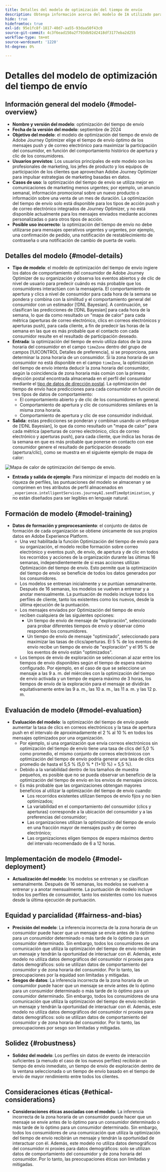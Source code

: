 ```yaml
---
title: Detalles del modelo de optimización del tiempo de envío
description: Obtenga información acerca del modelo de IA utilizado para la optimización del tiempo de envío en Adobe Journey Optimizer.
hide: true
hidefromtoc: true
exl-id: 95e1fc8f-1817-40d7-aa55-93daa50f43c0
source-git-commit: 4c3f6ead150a2f793db92d2418df3177eba2d255
workflow-type: tm+mt
source-wordcount: '1220'
ht-degree: 0%

---
```


# Detalles del modelo de optimización del tiempo de envío

## Información general del modelo {#model-overview}

* **Nombre y versión del modelo**: optimización del tiempo de envío
* **Fecha de la versión del modelo**: septiembre de 2024
* **Objetivo del modelo**: el modelo de optimización del tiempo de envío de Adobe Journey Optimizer elige el tiempo de envío óptimo de los mensajes push y de correo electrónico para maximizar la participación del consumidor, en función del comportamiento histórico de apertura y clic de los consumidores.
* **Usuarios previstos**: Los usuarios principales de este modelo son los profesionales de marketing, los jefes de producto y los equipos de participación de los clientes que aprovechan Adobe Journey Optimizer para impulsar estrategias de marketing basadas en datos.
* **Casos de uso**: la optimización del tiempo de envío se utiliza mejor en comunicaciones de marketing menos urgentes; por ejemplo, un anuncio semanal, información promocional sobre un nuevo producto o información sobre una venta de un mes de duración. La optimización del tiempo de envío solo está disponible para los tipos de acción push y de correo electrónico integrados de Journey Optimizer, y no está disponible actualmente para los mensajes enviados mediante acciones personalizadas o para otros tipos de acción.
* **Posible uso incorrecto**: la optimización del tiempo de envío no debe utilizarse para mensajes operativos urgentes y urgentes, por ejemplo, una confirmación de pedido, una notificación de restablecimiento de contraseña o una notificación de cambio de puerta de vuelo.

## Detalles del modelo {#model-details}

* **Tipo de modelo**: el modelo de optimización del tiempo de envío ingiere los datos de comportamiento del consumidor de Adobe Journey Optimizer de su organización y observa los eventos abiertos y de clic de nivel de usuario para predecir cuándo es más probable que los consumidores interactúen con la mensajería. El comportamiento de apertura y clics a nivel de consumidor para cada hora de la semana se pondera y combina con la similitud y el comportamiento general del consumidor con un estimador [!DNL Bayesian]. A continuación, se clasifican las predicciones de [!DNL Bayesian] para cada hora de la semana, lo que da como resultado un &quot;mapa de calor&quot; para cada métrica (aperturas de correo electrónico, clics en correos electrónicos y aperturas push), para cada cliente, a fin de predecir las horas de la semana en las que es más probable que el contacto con cada consumidor resulte en el resultado de participación deseado.
* **Entrada**: la optimización del tiempo de envío utiliza datos de la zona horaria del consumidor en el campo `timeZone` dentro del grupo de campos [!UICONTROL Detalles de preferencia], si se proporciona, para determinar la zona horaria de un consumidor. Si la zona horaria de un consumidor no está disponible en el campo `timeZone`, la optimización del tiempo de envío intenta deducir la zona horaria del consumidor, según la coincidencia de zona horaria más común con la primera dirección postal encontrada almacenada en el perfil del consumidor mediante el [tipo de datos de dirección postal](../../../xdm/data-types/postal-address.md). La optimización del tiempo de envío hace predicciones para cada consumidor en función de tres tipos de datos de comportamiento:
   * El comportamiento abierto y de clic de los consumidores en general.
   * Comportamiento de apertura y clic de consumidores similares en la misma zona horaria.
   * Comportamiento de apertura y clic de ese consumidor individual.
* **Salida**: estas predicciones se ponderan y combinan usando un enfoque de [!DNL Bayesian], lo que da como resultado un &quot;mapa de calor&quot; para cada métrica (aperturas de correo electrónico, clics de correo electrónico y aperturas push), para cada cliente, que indica las horas de la semana en que es más probable que ponerse en contacto con ese consumidor genere el resultado de participación deseado (apertura/clic), como se muestra en el siguiente ejemplo de mapa de calor:

![Mapa de calor de optimización del tiempo de envío.](../../images/models/send-time-optimization.png)

* **Entrada y salida de ejemplo**: Para minimizar el impacto del modelo en la riqueza de perfiles, las puntuaciones del modelo se almacenan y se comprimen en tres atributos de perfil almacenados en `_experience.intelligentServices.journeyAI.sendTimeOptimization`, y no están diseñados para ser legibles en lenguaje natural.

## Formación de modelo {#model-training}

* **Datos de formación y preprocesamiento**: el conjunto de datos de formación de cada organización se obtiene únicamente de sus propios datos en Adobe Experience Platform.
   * Una vez habilitada la función Optimización del tiempo de envío para su organización, el modelo recibe formación sobre correo electrónico y eventos push, de envío, de apertura y de clic en todos los recorridos y acciones de la organización durante las últimas 16 semanas, independientemente de si esas acciones utilizan Optimización del tiempo de envío. Esto permite que la optimización del tiempo de envío se beneficie de todos los datos generados por los consumidores.
   * Los modelos se entrenan inicialmente y se puntúan semanalmente. Después de 16 semanas, los modelos se vuelven a entrenar y a anotar mensualmente. La puntuación de modelo incluye todos los perfiles de cliente, tanto los existentes como los nuevos, desde la última ejecución de la puntuación.
   * Los mensajes enviados por Optimización del tiempo de envío reciben cualquiera de las siguientes opciones:
      * Un tiempo de envío de mensaje de &quot;exploración&quot;, seleccionado para probar diferentes tiempos de envío y observar cómo responden los consumidores.
      * Un tiempo de envío de mensaje &quot;optimizado&quot;, seleccionado para maximizar las tasas de clics/aperturas. El 5 % de los eventos de envío recibe un tiempo de envío de &quot;exploración&quot; y el 95 % de los eventos de envío están &quot;optimizados&quot;.
   * Los tiempos de envío de exploración se seleccionan al azar entre los tiempos de envío disponibles según el tiempo de espera máximo configurado. Por ejemplo, en el caso de que se seleccione un mensaje a las 9 a. m. del miércoles con la optimización del tiempo de envío activada y un tiempo de espera máximo de 3 horas, los tiempos de envío de la exploración para el mensaje se dividirán equitativamente entre las 9 a. m., las 10 a. m., las 11 a. m. y las 12 p. m.

## Evaluación de modelo {#model-evaluation}

* **Evaluación del modelo**: la optimización del tiempo de envío puede aumentar la tasa de clics en correos electrónicos y la tasa de apertura push en el intervalo de aproximadamente el 2 % al 10 % en todos los mensajes optimizados por una organización.
   * Por ejemplo, si una organización que envía correos electrónicos sin optimización del tiempo de envío tiene una tasa de clics del 5,0 % como promedio, el mismo conjunto de correos electrónicos con optimización del tiempo de envío podría generar una tasa de clics promedio de hasta el 5,5 % (5,0 % * (1+10 %) = 5,5 %).
   * Debido a la variabilidad dentro de los tamaños de muestra pequeños, es posible que no se pueda observar un beneficio de la optimización del tiempo de envío en los envíos de mensajes únicos.
   * Es más probable que las organizaciones obtengan mayores beneficios al utilizar la optimización del tiempo de envío cuando:
      * Los recorridos existentes utilizan tiempos de envío fijos y no bien optimizados;
      * La variabilidad en el comportamiento del consumidor (clics y aperturas) corresponde a la ubicación del consumidor y a las preferencias del consumidor;
      * Las organizaciones utilizan la optimización del tiempo de envío en una fracción mayor de mensajes push y de correo electrónico;
      * Las organizaciones eligen tiempos de espera máximos dentro del intervalo recomendado de 6 a 12 horas.

## Implementación de modelo {#model-deployment}

* **Actualización del modelo**: los modelos se entrenan y se clasifican semanalmente. Después de 16 semanas, los modelos se vuelven a entrenar y a anotar mensualmente. La puntuación de modelo incluye todos los perfiles de consumidor, tanto los existentes como los nuevos desde la última ejecución de puntuación.

## Equidad y parcialidad {#fairness-and-bias}

* **Precisión del modelo**: La inferencia incorrecta de la zona horaria de un consumidor puede hacer que un mensaje se envíe antes de lo óptimo para un consumidor determinado o más tarde de lo óptimo para un consumidor determinado. Sin embargo, todos los consumidores de una comunicación que utiliza la optimización del tiempo de envío recibirán un mensaje y tendrán la oportunidad de interactuar con él. Además, este modelo no utiliza datos demográficos del consumidor ni proxies para datos demográficos: solo se utilizan datos de comportamiento del consumidor y de zona horaria del consumidor. Por lo tanto, las preocupaciones por la equidad son limitadas y mitigadas.
* **Sesgos de datos**: La inferencia incorrecta de la zona horaria de un consumidor puede hacer que un mensaje se envíe antes de lo óptimo para un consumidor determinado o más tarde de lo óptimo para un consumidor determinado. Sin embargo, todos los consumidores de una comunicación que utiliza la optimización del tiempo de envío recibirán un mensaje y tendrán la oportunidad de interactuar con él. Además, este modelo no utiliza datos demográficos del consumidor ni proxies para datos demográficos: solo se utilizan datos de comportamiento del consumidor y de zona horaria del consumidor. Por lo tanto, las preocupaciones por sesgo son limitadas y mitigadas.

## Solidez {#robustness}

* **Solidez del modelo**: Los perfiles sin datos de evento de interacción suficientes (a menudo el caso de los nuevos perfiles) recibirán un tiempo de envío inmediato, un tiempo de envío de exploración dentro de la ventana seleccionada o un tiempo de envío basado en el tiempo de envío de mayor rendimiento entre todos los clientes.

## Consideraciones éticas {#ethical-considerations}

* **Consideraciones éticas asociadas con el modelo**: La inferencia incorrecta de la zona horaria de un consumidor puede hacer que un mensaje se envíe antes de lo óptimo para un consumidor determinado o más tarde de lo óptimo para un consumidor determinado. Sin embargo, todos los consumidores de una comunicación que utiliza la optimización del tiempo de envío recibirán un mensaje y tendrán la oportunidad de interactuar con él. Además, este modelo no utiliza datos demográficos del consumidor ni proxies para datos demográficos: solo se utilizan datos de comportamiento del consumidor y de zona horaria del consumidor. Por lo tanto, las preocupaciones éticas son limitadas y mitigadas.